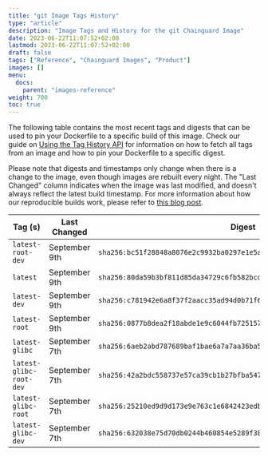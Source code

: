 ```yaml
---
title: "git Image Tags History"
type: "article"
description: "Image Tags and History for the git Chainguard Image"
date: 2023-06-22T11:07:52+02:00
lastmod: 2023-06-22T11:07:52+02:00
draft: false
tags: ["Reference", "Chainguard Images", "Product"]
images: []
menu:
  docs:
    parent: "images-reference"
weight: 700
toc: true
---
```


The following table contains the most recent tags and digests that can be used to pin your Dockerfile to a specific build of this image. Check our guide on [Using the Tag History API](/chainguard/chainguard-images/using-the-tag-history-api/) for information on how to fetch all tags from an image and how to pin your Dockerfile to a specific digest.

Please note that digests and timestamps only change when there is a change to the image, even though images are rebuilt every night. The "Last Changed" column indicates when the image was last modified, and doesn't always reflect the latest build timestamp. For more information about how our reproducible builds work, please refer to [this blog post](https://www.chainguard.dev/unchained/reproducing-chainguards-reproducible-image-builds).

| Tag (s)                  | Last Changed  | Digest                                                                    |
|--------------------------|---------------|---------------------------------------------------------------------------|
|  `latest-root-dev`       | September 9th | `sha256:bc51f28848a8076e2c9932ba0297e1e5a9542fd23baf3875c18e4c273ba0232c` |
|  `latest`                | September 9th | `sha256:80da59b3bf811d85da34729c6fb582bcd73e076c7c0908535cd9ae8527e44ab9` |
|  `latest-dev`            | September 9th | `sha256:c781942e6a8f37f2aacc35ad94d0b71f6e702c16e8b4dba1d99ba0822336041f` |
|  `latest-root`           | September 9th | `sha256:0877b8dea2f18abde1e9c6044fb7251579b6beab35410c192598ffe07448ada7` |
|  `latest-glibc`          | September 7th | `sha256:6aeb2abd787689baf1bae6a7a7aa36ba56b3b223bd241d0673a431cb3b8c0dd5` |
|  `latest-glibc-root-dev` | September 7th | `sha256:42a2bdc558737e57ca39cb1b27bfba547df0060675a974e4fdc3fc5926ec6c54` |
|  `latest-glibc-root`     | September 7th | `sha256:25210ed9d9d173e9e763c1e6842423edb9cb64de27c5e09ee0d111b22a087c47` |
|  `latest-glibc-dev`      | September 7th | `sha256:632038e75d70db0244b460854e5289f382ce17b28dc61d141a3ffce887df53df` |
